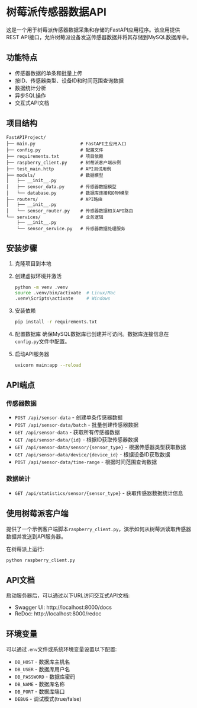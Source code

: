 # 树莓派传感器数据API

这是一个用于树莓派传感器数据采集和存储的FastAPI应用程序。该应用提供REST API接口，允许树莓派设备发送传感器数据并将其存储到MySQL数据库中。

## 功能特点

- 传感器数据的单条和批量上传
- 按ID、传感器类型、设备ID和时间范围查询数据
- 数据统计分析
- 异步SQL操作
- 交互式API文档

## 项目结构

```
FastAPIProject/
├── main.py                 # FastAPI主应用入口
├── config.py               # 配置文件
├── requirements.txt        # 项目依赖
├── raspberry_client.py     # 树莓派客户端示例
├── test_main.http          # API测试用例
├── models/                 # 数据模型
│   ├── __init__.py
│   ├── sensor_data.py      # 传感器数据模型
│   └── database.py         # 数据库连接和ORM模型
├── routers/                # API路由
│   ├── __init__.py
│   └── sensor_router.py    # 传感器数据相关API路由
└── services/               # 业务逻辑
    ├── __init__.py
    └── sensor_service.py   # 传感器数据处理服务
```

## 安装步骤

1. 克隆项目到本地

2. 创建虚拟环境并激活
   ```bash
   python -m venv .venv
   source .venv/bin/activate  # Linux/Mac
   .venv\Scripts\activate     # Windows
   ```

3. 安装依赖
   ```bash
   pip install -r requirements.txt
   ```

4. 配置数据库
   确保MySQL数据库已创建并可访问。数据库连接信息在`config.py`文件中配置。

5. 启动API服务器
   ```bash
   uvicorn main:app --reload
   ```

## API端点

### 传感器数据

- `POST /api/sensor-data` - 创建单条传感器数据
- `POST /api/sensor-data/batch` - 批量创建传感器数据
- `GET /api/sensor-data` - 获取所有传感器数据
- `GET /api/sensor-data/{id}` - 根据ID获取传感器数据
- `GET /api/sensor-data/sensor/{sensor_type}` - 根据传感器类型获取数据
- `GET /api/sensor-data/device/{device_id}` - 根据设备ID获取数据
- `POST /api/sensor-data/time-range` - 根据时间范围查询数据

### 数据统计

- `GET /api/statistics/sensor/{sensor_type}` - 获取传感器数据统计信息

## 使用树莓派客户端

提供了一个示例客户端脚本`raspberry_client.py`，演示如何从树莓派读取传感器数据并发送到API服务器。

在树莓派上运行:
```bash
python raspberry_client.py
```

## API文档

启动服务器后，可以通过以下URL访问交互式API文档:

- Swagger UI: http://localhost:8000/docs
- ReDoc: http://localhost:8000/redoc

## 环境变量

可以通过`.env`文件或系统环境变量设置以下配置:

- `DB_HOST` - 数据库主机名
- `DB_USER` - 数据库用户名
- `DB_PASSWORD` - 数据库密码
- `DB_NAME` - 数据库名称
- `DB_PORT` - 数据库端口
- `DEBUG` - 调试模式(true/false) 